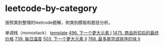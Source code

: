 # leetcode-by-category

按照类别整理的leetcode题解，附类别模板和题目分析。

单调栈（monostack）
[template](./monostack/python_version/0.template.py)
[496. 下一个更大元素 I](./monostack/python_version/1.leetcode_496.py)
[1475. 商品折扣后的最终价格](./monostack/python_version/2.leetcode_1475.py)
[739. 每日温度](./monostack/python_version/3.leetcode_739.py)
[503. 下一个更大元素 II](./monostack/python_version/4.leetcode_503.py)
[768. 最多能完成排序的块 II](./monostack/python_version/5.leetcode_768.py)
